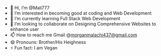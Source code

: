 - 👋 Hi, I’m @Mali777
- 👀 I’m interested in becoming good at coding and Web Development
- 🌱 I’m currently learning Full Stack Web Development
- 💞️ I’m looking to collaborate on Designing Comprehensive Websites to enhance user 
- 📫 How to reach me Gmail @morganmalachi437@gmail.com
- 😄 Pronouns: Brother/His Heighness
- ⚡ Fun fact: I am Vegan

<!---
payyy2play/payyy2play is a ✨ special ✨ repository because its `README.md` (this file) appears on your GitHub profile.
You can click the Preview link to take a look at your changes.
--->
